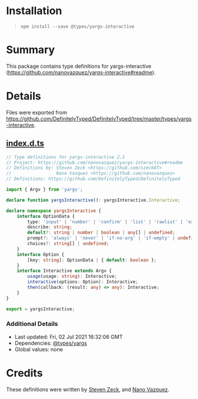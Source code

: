 # Installation
> `npm install --save @types/yargs-interactive`

# Summary
This package contains type definitions for yargs-interactive (https://github.com/nanovazquez/yargs-interactive#readme).

# Details
Files were exported from https://github.com/DefinitelyTyped/DefinitelyTyped/tree/master/types/yargs-interactive.
## [index.d.ts](https://github.com/DefinitelyTyped/DefinitelyTyped/tree/master/types/yargs-interactive/index.d.ts)
````ts
// Type definitions for yargs-interactive 2.1
// Project: https://github.com/nanovazquez/yargs-interactive#readme
// Definitions by: Steven Zeck <https://github.com/szeck87>
//                 Nano Vazquez <https://github.com/nanovazquez>
// Definitions: https://github.com/DefinitelyTyped/DefinitelyTyped

import { Argv } from 'yargs';

declare function yargsInteractive(): yargsInteractive.Interactive;

declare namespace yargsInteractive {
    interface OptionData {
        type: 'input' | 'number' | 'confirm' | 'list' | 'rawlist' | 'expand' | 'checkbox' | 'password' | 'editor';
        describe: string;
        default?: string | number | boolean | any[] | undefined;
        prompt?: 'always' | 'never' | 'if-no-arg' | 'if-empty' | undefined;
        choices?: string[] | undefined;
    }
    interface Option {
        [key: string]: OptionData | { default: boolean };
    }
    interface Interactive extends Argv {
        usage(usage: string): Interactive;
        interactive(options: Option): Interactive;
        then(callback: (result: any) => any): Interactive;
    }
}

export = yargsInteractive;

````

### Additional Details
 * Last updated: Fri, 02 Jul 2021 16:32:06 GMT
 * Dependencies: [@types/yargs](https://npmjs.com/package/@types/yargs)
 * Global values: none

# Credits
These definitions were written by [Steven Zeck](https://github.com/szeck87), and [Nano Vazquez](https://github.com/nanovazquez).
